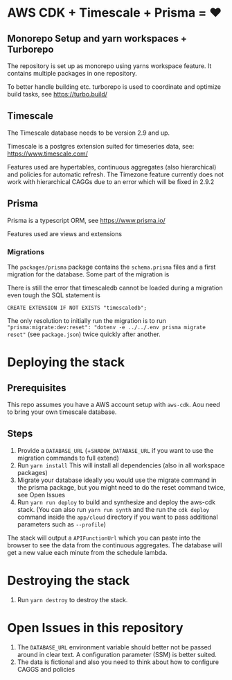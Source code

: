 # AWS CDK + Timescale + Prisma = ❤

## Monorepo Setup and yarn workspaces + Turborepo

The repository is set up as monorepo using yarns workspace feature. It contains multiple packages in one repository.

To better handle building etc. turborepo is used to coordinate and optimize build tasks, see https://turbo.build/

## Timescale

The Timescale database needs to be version 2.9 and up.

Timescale is a postgres extension suited for timeseries data, see: https://www.timescale.com/

Features used are hypertables, continuous aggregates (also hierarchical) and policies for automatic refresh. The Timezone feature currently does not work with hierarchical CAGGs due to an error which will be fixed in 2.9.2

## Prisma

Prisma is a typescript ORM, see https://www.prisma.io/

Features used are views and extensions

### Migrations

The `packages/prisma` package contains the `schema.prisma` files and a first migration for the database. Some part of the migration is 

There is still the error that timescaledb cannot be loaded during a migration even tough the SQL statement is

`CREATE EXTENSION IF NOT EXISTS "timescaledb";`

The only resolution to initially run the migration is to run `"prisma:migrate:dev:reset": "dotenv -e ../../.env prisma migrate reset"` (see `package.json`) twice quickly after another.

# Deploying the stack
## Prerequisites
This repo assumes you have a AWS account setup with `aws-cdk`. Aou need to bring your own timescale database.

## Steps
1. Provide a `DATABASE_URL` (+`SHADOW_DATABASE_URL` if you want to use the migration commands to full extend)
2. Run `yarn install` This will install all dependencies (also in all workspace packages)
3. Migrate your database ideally you would use the migrate command in the prisma package, but you might need to do the reset command twice, see Open Issues
4. Run `yarn run deploy` to build and synthesize and deploy the aws-cdk stack. (You can also run `yarn run synth` and the run the `cdk deploy` command inside the `app/cloud` directory if you want to pass additional parameters such as `--profile`)

The stack will output a `APIFunctionUrl` which you can paste into the browser to see the data from the continuous aggregates. The database will get a new value each minute from the schedule lambda.

# Destroying the stack

1. Run `yarn destroy` to destroy the stack.

# Open Issues in this repository

1. The `DATABASE_URL` environment variable should better not be passed around in clear text. A configuration parameter (SSM) is better suited.
2. The data is fictional and also you need to think about how to configure CAGGS and policies

